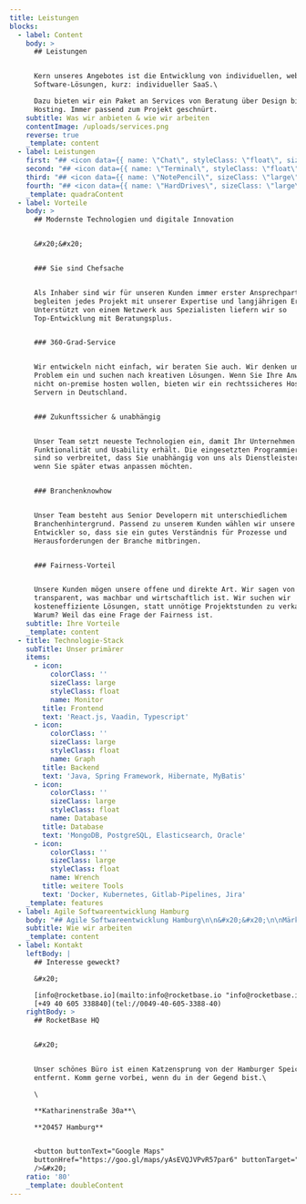 ```yaml
---
title: Leistungen
blocks:
  - label: Content
    body: >
      ## Leistungen


      Kern unseres Angebotes ist die Entwicklung von individuellen, webbasierten
      Software-Lösungen, kurz: individueller SaaS.\

      Dazu bieten wir ein Paket an Services von Beratung über Design bis zu
      Hosting. Immer passend zum Projekt geschnürt.
    subtitle: Was wir anbieten & wie wir arbeiten
    contentImage: /uploads/services.png
    reverse: true
    _template: content
  - label: Leistungen
    first: "## <icon data={{ name: \"Chat\", styleClass: \"float\", sizeClass: \"medium\" }} />Konzeption & Beratung\n\n&#x20;&#x20;\n\nGeht das nicht einfacher? Im Gespräch mit Ihnen ermitteln wir die besten Lösungsansätze, um Ihre Abläufe zu optimieren. Dabei greifen wir auf unsere langjährige Erfahrung mit\_Geschäftsprozessen unterschiedlicher Branchen zurück.\n\nUnsere Konzeption Ihrer individuellen Software erfolgt dann stufenweise und wird durch fortlaufende Beratung im Projekt optimiert. Das ist typisch für unsere\_agile Arbeitsweise\_und stellt sicher, dass Sie Ergebnisse erhalten, die exakt Ihren Anforderungen entsprechen.\n\n### Unsere Beratungsschwerpunkte:\n\n* Prozessoptimierung im B2B-Bereich\n* Branchenschwerpunkt: Retail und Versandhandel\n* Technologieberatung zu PLM & PIM-Lösungen\n"
    second: "## <icon data={{ name: \"Terminal\", styleClass: \"float\", sizeClass: \"medium\" }} />Entwicklung & Wartung\n\n&#x20;&#x20;\n\nSoftware auf dem neuesten Stand der Technologie, die 100% zu Ihren Prozessen passt und\_mit Ihren Anforderungen mitwächst\_– das ist unser Kerngeschäft.\n\nEine Stärke von RocketBase ist die\_kosteneffiziente Entwicklung\_von\_Applikationen für komplexe B2B-Geschäftsprozesse. Dabei setzen wir auf gängige Programmiersprachen und Open Source, sodass Sie unabhängig von uns als Dienstleister bleiben\n\n### Softwarelösungen von RocketBase optimieren beispielsweise:\n\n* Product-Management (PIM/PLM)\n* Prozesse im Online- & Printgeschäft\n* Schnittstellen zu Daten- und Kassensystemen\n* Prozesse im Team\n* u.v.m.\n"
    third: "## <icon data={{ name: \"NotePencil\", sizeClass: \"large\" }} />Design & UI\n\n&#x20;&#x20;\n\nÜberladene, unübersichtliche Oberflächen sind echte Effizienzbremsen. Sie untergraben das Potenzial eigentlich durchdachter Anwendungen. Wir gestalten die Oberflächen Ihrer Software nach\_Usability-Best-Practices, Ihren internen Prozessen und Ihren Wünschen.\n\nDie Schnittstelle von Maschine zu Mensch ist bei uns perfekt auf den Nutzer abgestimmt. Bei uns erhalten Sie Anwendungen, die Sie sowohl in\_Funktionalität als auch Design überzeugen.\n\n### Zu unseren UI-Leistungen gehören:\n\n* Integration von Mock-ups und Designs\n* Effiziente Datendarstellung z.B. als Burndown-Chart\n* Funktionalitäten für Teams & kollaboratives Arbeiten\n* Darstellung von User-Aktionen\n"
    fourth: "## <icon data={{ name: \"HardDrives\", sizeClass: \"large\" }} />Hosting & Betrieb\n\n&#x20;&#x20;\n\nKeine Sorge vor Investitionen in die Netzwerkstruktur: Unsere Softwareentwicklungen bieten wir als\_cloudbasierte Lösungen\_an, als Software as a Service. Das Hosting übernehmen wir auf rechtssicheren, zertifizierten Servern in Deutschland.\n\n### Unsere bewährten Service-Partner sind:\n\n* ScaleUp Technologies\n* Hetzner\n* Amazon AWS\n\nNatürlich implementieren wir Ihre Lösung auf Wunsch auch\_on-premise\_in Ihre bestehende Infrastruktur. Auf Wunsch inklusive\_Datensicherung\_nach deutschem Recht, am Standort Deutschland.\n\nDamit alles läuft,\_monitoren wir den Betrieb der Anwendung\_und alle Schnittstellen, zum Beispiel zu Datenbanken, Warenwirtschaftssysteme u.a.\n"
    _template: quadraContent
  - label: Vorteile
    body: >
      ## Modernste Technologien und digitale Innovation


      &#x20;&#x20;


      ### Sie sind Chefsache


      Als Inhaber sind wir für unseren Kunden immer erster Ansprechpartner und
      begleiten jedes Projekt mit unserer Expertise und langjährigen Erfahrung.
      Unterstützt von einem Netzwerk aus Spezialisten liefern wir so
      Top-Entwicklung mit Beratungsplus.


      ### 360-Grad-Service


      Wir entwickeln nicht einfach, wir beraten Sie auch. Wir denken uns in Ihr
      Problem ein und suchen nach kreativen Lösungen. Wenn Sie Ihre Anwendung
      nicht on-premise hosten wollen, bieten wir ein rechtssicheres Hosting auf
      Servern in Deutschland.


      ### Zukunftssicher & unabhängig


      Unser Team setzt neueste Technologien ein, damit Ihr Unternehmen die beste
      Funktionalität und Usability erhält. Die eingesetzten Programmiersprachen
      sind so verbreitet, dass Sie unabhängig von uns als Dienstleister bleiben,
      wenn Sie später etwas anpassen möchten.


      ### Branchenknowhow


      Unser Team besteht aus Senior Developern mit unterschiedlichem
      Branchenhintergrund. Passend zu unserem Kunden wählen wir unsere
      Entwickler so, dass sie ein gutes Verständnis für Prozesse und
      Herausforderungen der Branche mitbringen.


      ### Fairness-Vorteil


      Unsere Kunden mögen unsere offene und direkte Art. Wir sagen von Beginn
      transparent, was machbar und wirtschaftlich ist. Wir suchen wir
      kosteneffiziente Lösungen, statt unnötige Projektstunden zu verkaufen.
      Warum? Weil das eine Frage der Fairness ist.
    subtitle: Ihre Vorteile
    _template: content
  - title: Technologie-Stack
    subTitle: Unser primärer
    items:
      - icon:
          colorClass: ''
          sizeClass: large
          styleClass: float
          name: Monitor
        title: Frontend
        text: 'React.js, Vaadin, Typescript'
      - icon:
          colorClass: ''
          sizeClass: large
          styleClass: float
          name: Graph
        title: Backend
        text: 'Java, Spring Framework, Hibernate, MyBatis'
      - icon:
          colorClass: ''
          sizeClass: large
          styleClass: float
          name: Database
        title: Database
        text: 'MongoDB, PostgreSQL, Elasticsearch, Oracle'
      - icon:
          colorClass: ''
          sizeClass: large
          styleClass: float
          name: Wrench
        title: weitere Tools
        text: 'Docker, Kubernetes, Gitlab-Pipelines, Jira'
    _template: features
  - label: Agile Softwareentwicklung Hamburg
    body: "## Agile Softwareentwicklung Hamburg\n\n&#x20;&#x20;\n\nMärkte verändern sich heute so dynamisch wie nie. Deswegen ist auch unsere Entwicklung agil: Wir entwickeln Ihre Anwendung\_in kurzen Iterationen\_und\_in enger Abstimmung\_mit Ihnen. Geht es nicht in die Richtung, die Sie sich vorgestellt haben, korrigieren wir unseren Kurs und verhindern unnötige Kosten.\n\nJedes Projekt begleiten wir\_mit individuellen Services, die wir auf Ihr Projekt und Ihre internen Ressourcen zuschneiden.\n\nSie wissen bereits genau, welche App Sie benötigen? Perfekt. Wenn Sie Unterstützung bei der Klärung des Projektscopes benötigen, auch gut. In einem\_Kickoff-Workshop\_ermitteln wir, welche Use Cases das größte Optimierungspotenzial bieten und wie wir dieses in einer Software für Sie realisieren können.\n"
    subtitle: Wie wir arbeiten
    _template: content
  - label: Kontakt
    leftBody: |
      ## Interesse geweckt?

      &#x20;

      [info@rocketbase.io](mailto:info@rocketbase.io "info@rocketbase.io")\
      [+49 40 605 338840](tel://0049-40-605-3388-40)
    rightBody: >
      ## RocketBase HQ


      &#x20;


      Unser schönes Büro ist einen Katzensprung von der Hamburger Speicherstadt
      entfernt. Komm gerne vorbei, wenn du in der Gegend bist.\

      \

      **Katharinenstraße 30a**\

      **20457 Hamburg**


      <button buttonText="Google Maps"
      buttonHref="https://goo.gl/maps/yAsEVQJVPvR57par6" buttonTarget="_blank"
      />&#x20;
    ratio: '80'
    _template: doubleContent
---
```


